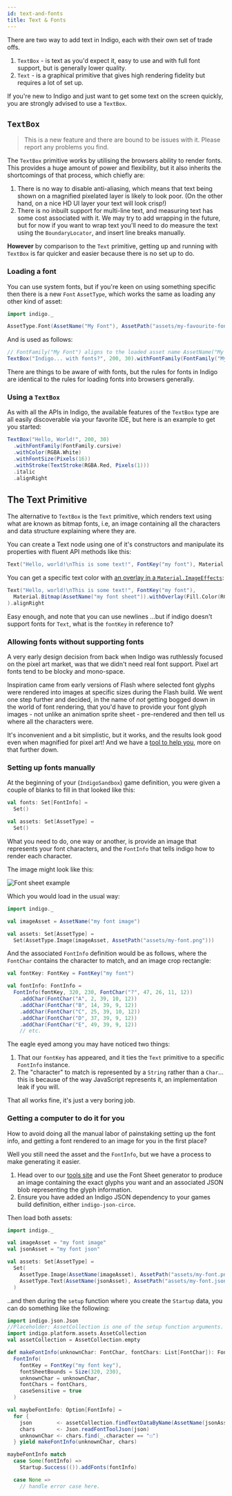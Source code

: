 ```yaml
---
id: text-and-fonts
title: Text & Fonts
---
```


There are two way to add text in Indigo, each with their own set of trade offs.

1. `TextBox` - is text as you'd expect it, easy to use and with full font support, but is generally lower quality.
1. `Text` - is a graphical primitive that gives high rendering fidelity but requires a lot of set up.

If you're new to Indigo and just want to get some text on the screen quickly, you are strongly advised to use a `TextBox`.

## `TextBox`

> This is a new feature and there are bound to be issues with it. Please report any problems you find.

The `TextBox` primitive works by utilising the browsers ability to render fonts. This provides a huge amount of power and flexibility, but it also inherits the shortcomings of that process, which chiefly are:

1. There is no way to disable anti-aliasing, which means that text being shown on a magnified pixelated layer is likely to look poor. (On the other hand, on a nice HD UI layer your text will look crisp!)
2. There is no inbuilt support for multi-line text, and measuring text has some cost associated with it. We may try to add wrapping in the future, but for now if you want to wrap text you'll need to do measure the text using the `BoundaryLocator`, and insert line breaks manually.

**However** by comparison to the `Text` primitive, getting up and running with `TextBox` is far quicker and easier because there is no set up to do.

### Loading a font

You can use system fonts, but if you're keen on using something specific then there is a new `Font` `AssetType`, which works the same as loading any other kind of asset:

```scala mdoc:silent
import indigo._

AssetType.Font(AssetName("My Font"), AssetPath("assets/my-favourite-font.woff2"))
```

And is used as follows:

```scala mdoc:silent
// FontFamily("My Font") aligns to the loaded asset name AssetName("My Font")
TextBox("Indigo... with fonts?", 200, 30).withFontFamily(FontFamily("My Font"))
```

There are things to be aware of with fonts, but the rules for fonts in Indigo are identical to the rules for loading fonts into browsers generally.

### Using a `TextBox`

As with all the APIs in Indigo, the available features of the `TextBox` type are all easily discoverable via your favorite IDE, but here is an example to get you started:

```scala mdoc:silent
TextBox("Hello, World!", 200, 30)
  .withFontFamily(FontFamily.cursive)
  .withColor(RGBA.White)
  .withFontSize(Pixels(16))
  .withStroke(TextStroke(RGBA.Red, Pixels(1)))
  .italic
  .alignRight
```

## The Text Primitive

The alternative to `TextBox` is the `Text` primitive, which renders text using what are known as bitmap fonts, i.e, an image containing all the characters and data structure explaining where they are.

You can create a Text node using one of it's constructors and manipulate its properties with fluent API methods like this:

```scala mdoc:silent
Text("Hello, world!\nThis is some text!", FontKey("my font"), Material.Bitmap(AssetName("my font sheet"))).alignRight
```

You can get a specific text color with [an overlay in a `Material.ImageEffects`](materials.md):

```scala mdoc:silent
Text("Hello, world!\nThis is some text!", FontKey("my font"),
  Material.Bitmap(AssetName("my font sheet")).withOverlay(Fill.Color(RGBA.Blue))
).alignRight
```

Easy enough, and note that you can use newlines ...but if indigo doesn't support fonts for `Text`, what is the `fontKey` in reference to?

### Allowing fonts without supporting fonts

A very early design decision from back when Indigo was ruthlessly focused on the pixel art market, was that we didn't need real font support. Pixel art fonts tend to be blocky and mono-space.

Inspiration came from early versions of Flash where selected font glyphs were rendered into images at specific sizes during the Flash build. We went one step further and decided, in the name of _not_ getting bogged down in the world of font rendering, that you'd have to provide your font glyph images - not unlike an animation sprite sheet - pre-rendered and then tell us where all the characters were.

It's inconvenient and a bit simplistic, but it works, and the results look good even when magnified for pixel art! And we have a [tool to help you](https://indigoengine.io/tools/), more on that further down.

### Setting up fonts manually

At the beginning of your (`IndigoSandbox`) game definition, you were given a couple of blanks to fill in that looked like this:

```scala mdoc:silent
val fonts: Set[FontInfo] =
  Set()

val assets: Set[AssetType] =
  Set()
```

What you need to do, one way or another, is provide an image that represents your font characters, and the `FontInfo` that tells indigo how to render each character.

The image might look like this:

![Font sheet example](/img/font-example.png)

Which you would load in the usual way:

```scala mdoc:silent:reset
import indigo._

val imageAsset = AssetName("my font image")

val assets: Set[AssetType] =
  Set(AssetType.Image(imageAsset, AssetPath("assets/my-font.png")))
```

And the associated `FontInfo` definition would be as follows, where the `FontChar` contains the character to match, and an image crop rectangle:

```scala mdoc:silent
val fontKey: FontKey = FontKey("my font")

val fontInfo: FontInfo =
  FontInfo(fontKey, 320, 230, FontChar("?", 47, 26, 11, 12))
    .addChar(FontChar("A", 2, 39, 10, 12))
    .addChar(FontChar("B", 14, 39, 9, 12))
    .addChar(FontChar("C", 25, 39, 10, 12))
    .addChar(FontChar("D", 37, 39, 9, 12))
    .addChar(FontChar("E", 49, 39, 9, 12))
    // etc.
```

The eagle eyed among you may have noticed two things:

1. That our `fontKey` has appeared, and it ties the `Text` primitive to a specific `FontInfo` instance.
2. The "character" to match is represented by a `String` rather than a `Char`... this is because of the way JavaScript represents it, an implementation leak if you will.

That all works fine, it's just a very boring job.

### Getting a computer to do it for you

How to avoid doing all the manual labor of painstaking setting up the font info, and getting a font rendered to an image for you in the first place?

Well you still need the asset and the `FontInfo`, but we have a process to make generating it easier.

1. Head over to our [tools site](https://indigoengine.io/tools/) and use the Font Sheet generator to produce an image containing the exact glyphs you want and an associated JSON blob representing the glyph information.
2. Ensure you have added an Indigo JSON dependency to your games build definition, either `indigo-json-circe`.

Then load both assets:

```scala mdoc:silent:reset
import indigo._

val imageAsset = "my font image"
val jsonAsset = "my font json"

val assets: Set[AssetType] =
  Set(
    AssetType.Image(AssetName(imageAsset), AssetPath("assets/my-font.png")),
    AssetType.Text(AssetName(jsonAsset), AssetPath("assets/my-font.json"))
  )
```

..and then during the `setup` function where you create the `Startup` data, you can do something like the following:

```scala mdoc:silent
import indigo.json.Json
//Placeholder: AssetCollection is one of the setup function arguments.
import indigo.platform.assets.AssetCollection
val assetCollection = AssetCollection.empty

def makeFontInfo(unknownChar: FontChar, fontChars: List[FontChar]): FontInfo =
  FontInfo(
    fontKey = FontKey("my font key"),
    fontSheetBounds = Size(320, 230),
    unknownChar = unknownChar,
    fontChars = fontChars,
    caseSensitive = true
  )

val maybeFontInfo: Option[FontInfo] =
  for {
    json        <- assetCollection.findTextDataByName(AssetName(jsonAsset))
    chars       <- Json.readFontToolJson(json)
    unknownChar <- chars.find(_.character == "☐")
  } yield makeFontInfo(unknownChar, chars)

maybeFontInfo match
  case Some(fontInfo) =>
    Startup.Success(()).addFonts(fontInfo)

  case None =>
    // handle error case here.
```
